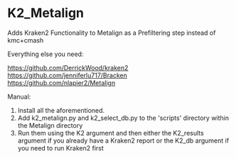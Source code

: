 # K2_Metalign

Adds Kraken2 Functionality to Metalign as a Prefiltering step instead of kmc+cmash

Everything else you need:

https://github.com/DerrickWood/kraken2 
https://github.com/jenniferlu717/Bracken
https://github.com/nlapier2/Metalign

Manual:
1. Install all the aforementioned. 
2. Add k2_metalign.py and k2_select_db.py to the 'scripts' directory within the Metalign directory
3. Run them using the K2 argument and then either the K2_results argument if you already have a Kraken2 report or the K2_db argument if you need to run Kraken2 first
